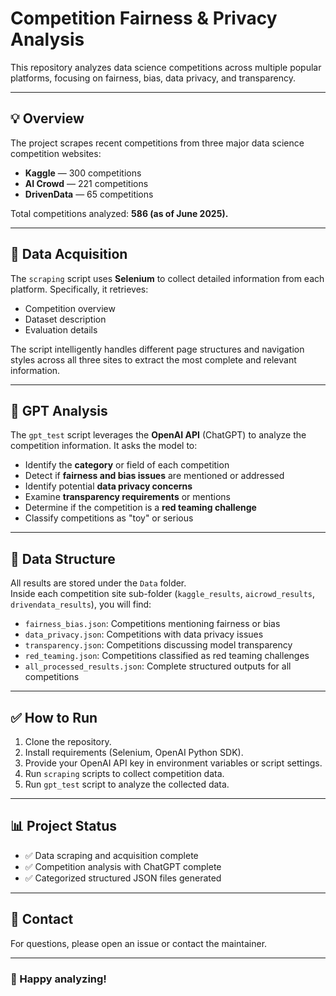 # Competition Fairness & Privacy Analysis

This repository analyzes data science competitions across multiple popular platforms, focusing on fairness, bias, data privacy, and transparency.

---

## 💡 Overview

The project scrapes recent competitions from three major data science competition websites:

- **Kaggle** — 300 competitions
- **AI Crowd** — 221 competitions
- **DrivenData** — 65 competitions

Total competitions analyzed: **586 (as of June 2025).**

---

## 📄 Data Acquisition

The `scraping` script uses **Selenium** to collect detailed information from each platform. Specifically, it retrieves:

- Competition overview
- Dataset description
- Evaluation details

The script intelligently handles different page structures and navigation styles across all three sites to extract the most complete and relevant information.

---

## 🤖 GPT Analysis

The `gpt_test` script leverages the **OpenAI API** (ChatGPT) to analyze the competition information. It asks the model to:

- Identify the **category** or field of each competition
- Detect if **fairness and bias issues** are mentioned or addressed
- Identify potential **data privacy concerns**
- Examine **transparency requirements** or mentions
- Determine if the competition is a **red teaming challenge**
- Classify competitions as "toy" or serious

---

## 📁 Data Structure

All results are stored under the `Data` folder.  
Inside each competition site sub-folder (`kaggle_results`, `aicrowd_results`, `drivendata_results`), you will find:

- `fairness_bias.json`: Competitions mentioning fairness or bias
- `data_privacy.json`: Competitions with data privacy issues
- `transparency.json`: Competitions discussing model transparency
- `red_teaming.json`: Competitions classified as red teaming challenges
- `all_processed_results.json`: Complete structured outputs for all competitions

---

## ✅ How to Run

1. Clone the repository.
2. Install requirements (Selenium, OpenAI Python SDK).
3. Provide your OpenAI API key in environment variables or script settings.
4. Run `scraping` scripts to collect competition data.
5. Run `gpt_test` script to analyze the collected data.

---

## 📊 Project Status

- ✅ Data scraping and acquisition complete
- ✅ Competition analysis with ChatGPT complete
- ✅ Categorized structured JSON files generated

---

## 💬 Contact

For questions, please open an issue or contact the maintainer.

---

### 🚀 Happy analyzing!

